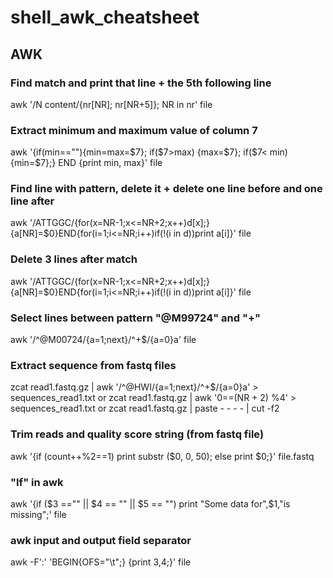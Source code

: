 # shell_awk_cheatsheet

## AWK

### Find match and print that line + the 5th following line
awk '/N content/{nr[NR]; nr[NR+5]}; NR in nr' file

### Extract minimum and maximum value of column 7
awk '{if(min==""){min=max=$7}; if($7>max) {max=$7}; if($7< min) {min=$7};} END {print min, max}' file

### Find line with pattern, delete it + delete one line before and one line after
awk '/ATTGGC/{for(x=NR-1;x<=NR+2;x++)d[x];}{a[NR]=$0}END{for(i=1;i<=NR;i++)if(!(i in d))print a[i]}' file

### Delete 3 lines after match
awk '/ATTGGC/{for(x=NR-1;x<=NR+2;x++)d[x];}{a[NR]=$0}END{for(i=1;i<=NR;i++)if(!(i in d))print a[i]}' file

### Select lines between pattern "@M99724" and "+"
awk '/^@M00724/{a=1;next}/^+$/{a=0}a' file

### Extract sequence from fastq files
zcat read1.fastq.gz | awk '/^@HWI/{a=1;next}/^+$/{a=0}a' > sequences_read1.txt
or
zcat read1.fastq.gz | awk '0==(NR + 2) %4' > sequences_read1.txt
or
zcat read1.fastq.gz | paste - - - - | cut -f2

### Trim reads and quality score string (from fastq file)
awk '{if (count++%2==1) print substr ($0, 0, 50); else print $0;}' file.fastq

### "If" in awk
awk '{if ($3 =="" || $4 == "" || $5 == "") print "Some data for",$1,"is missing";' file

### awk input and output field separator
awk -F':' 'BEGIN{OFS="\t";} {print $3,$4;}' file



